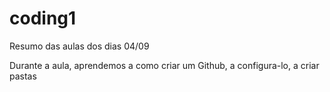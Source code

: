 # coding1

Resumo das aulas dos dias 04/09

Durante a aula, aprendemos a como criar um Github, a configura-lo, a criar pastas 
